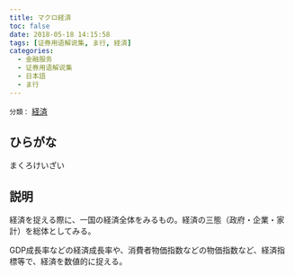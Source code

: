 ```yaml
---
title: マクロ経済
toc: false
date: 2018-05-18 14:15:58
tags: [证券用语解说集, ま行, 経済]
categories:
  - 金融服务
  - 证券用语解说集
  - 日本語
  - ま行
---
```


`分類：` [経済](/tags/経済/)

## ひらがな

まくろけいざい

## 説明

経済を捉える際に、一国の経済全体をみるもの。経済の三態（政府・企業・家計）を総体としてみる。

GDP成長率などの経済成長率や、消費者物価指数などの物価指数など、経済指標等で、経済を数値的に捉える。
